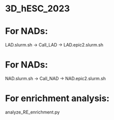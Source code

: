 # 3D_hESC_2023
# For NADs:
  LAD.slurm.sh -> Call_LAD -> LAD.epic2.slurm.sh
# For NADs:
  NAD.slurm.sh -> Call_NAD -> NAD.epic2.slurm.sh
# For enrichment analysis: 
  analyze_RE_enrichment.py
